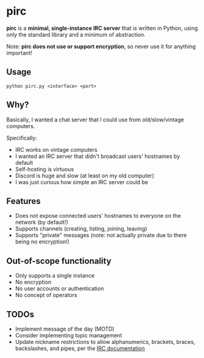 # pirc
**pirc** is a **minimal, single-instance IRC server** that is written in Python, using only the standard library and a minimum of abstraction.

Note: **pirc does not use or support encryption**, so never use it for anything important!

## Usage
```
python pirc.py <interface> <port>
```

## Why?
Basically, I wanted a chat server that I could use from old/slow/vintage computers.

Specifically:

* IRC works on vintage computers
* I wanted an IRC server that didn't broadcast users' hostnames by default
* Self-hosting is virtuous
* Discord is huge and slow (at least on my old computer)
* I was just curious how simple an IRC server could be

## Features
* Does not expose connected users' hostnames to everyone on the network (by default!)
* Supports channels (creating, listing, joining, leaving)
* Supports "private" messages (note: not actually private due to there being no encryption!)

## Out-of-scope functionality
* Only supports a single instance
* No encryption
* No user accounts or authentication
* No concept of operators

## TODOs
* Implement message of the day (MOTD)
* Consider implementing topic management
* Update nickname restrictions to allow alphanumerics, brackets, braces, backslashes, and pipes, per the [IRC documentation](https://modern.ircdocs.horse/#nick-message)
